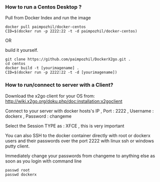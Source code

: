 
### How to run a Centos Desktop  ?

Pull from Docker Index and run the image

```
docker pull paimpozhil/docker-centos
CID=$(docker run -p 2222:22 -t -d paimpozhil/docker-centos)
```

OR

build it yourself.

```
git clone https://github.com/paimpozhil/DockerX2go.git .
cd centos
docker build -t [yourimagename] .
CID=$(docker run -p 2222:22 -t -d [yourimagename])
```


### How to run/connect to server with a Client?

Download the x2go client for your OS from:
http://wiki.x2go.org/doku.php/doc:installation:x2goclient

Connect to your server with docker hosts's IP , Port : 2222 , Username : dockerx , Password : changeme

Select the Session TYPE as : XFCE , this is very important

You can also SSH to the docker container directly with root or dockerx users and their passwords over the port 2222 with linux ssh or windows putty client.


Immediately change your passwords from changeme to anything else as soon as you login with command line 

```
passwd root
passwd dockerx

```

